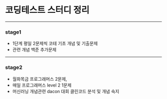 # 코딩테스트 스터디 정리

___

### stage1 
- 1단계 평일 2문제씩 코테 기초 개념 및 기출문제 
- 관련 개념 백준 추가문제
___

### stage2
- 월화목금 프로그래머스 2문제, 
- 매일 프로그래머스 level 2 1문제 
- 머신러닝 개념관련 dacon 대회 클린코드 분석 및 개념 숙지

